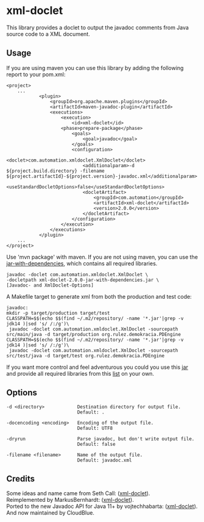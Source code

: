 xml-doclet
=================================

This library provides a doclet to output the javadoc comments from Java source code to a XML document.

Usage
-----

If you are using maven you can use this library by adding the following report to your pom.xml:

    <project>
    	...
    			<plugin>
    				<groupId>org.apache.maven.plugins</groupId>
    				<artifactId>maven-javadoc-plugin</artifactId>
    				<executions>
    					<execution>
    						<id>xml-doclet</id>
						<phase>prepare-package</phase>
    						<goals>
    							<goal>javadoc</goal>
    						</goals>
    						<configuration>
    							<doclet>com.automation.xmldoclet.XmlDoclet</doclet>
    							<additionalparam>-d ${project.build.directory} -filename ${project.artifactId}-${project.version}-javadoc.xml</additionalparam>
    							<useStandardDocletOptions>false</useStandardDocletOptions>
    							<docletArtifact>
    								<groupId>com.automation</groupId>
    								<artifactId>xml-doclet</artifactId>
    								<version>2.0.0</version>
    							</docletArtifact>
    						</configuration>
						</execution>
    				</executions>
    			</plugin>
    	...
    </project>
    
Use 'mvn package' with maven.
If you are not using maven, you can use the [jar-with-dependencies](), which contains all required libraries.

    javadoc -doclet com.automation.xmldoclet.XmlDoclet \
    -docletpath xml-doclet-2.0.0-jar-with-dependencies.jar \
    [Javadoc- and XmlDoclet-Options]

A Makefile target to generate xml from both the production and test code:


    javadoc:
	mkdir -p target/production target/test
	CLASSPATH=$$(echo $$(find ~/.m2/repository/ -name '*.jar'|grep -v jdk14 )|sed 's/ /:/g')\
     javadoc -doclet com.automation.xmldoclet.XmlDoclet -sourcepath src/main/java -d target/production org.rulez.demokracia.PDEngine
	CLASSPATH=$$(echo $$(find ~/.m2/repository/ -name '*.jar'|grep -v jdk14 )|sed 's/ /:/g')\
     javadoc -doclet com.automation.xmldoclet.XmlDoclet -sourcepath src/test/java -d target/test org.rulez.demokracia.PDEngine

If you want more control and feel adventurous you could you use this [jar]() and provide all required libraries from this [list](DEPENDENCIES.md) on your own.

Options
-------

    -d <directory>            Destination directory for output file.
                              Default: .
                              
    -docencoding <encoding>   Encoding of the output file.
                              Default: UTF8
                              
    -dryrun                   Parse javadoc, but don't write output file.
                              Default: false
                              
    -filename <filename>      Name of the output file.
                              Default: javadoc.xml


Credits
-------

Some ideas and name came from Seth Call: ([xml-doclet](http://code.google.com/p/xml-doclet)).  
Reimplemented by MarkusBernhardt: ([xml-doclet](https://github.com/MarkusBernhardt/xml-doclet)).  
Ported to the new Javadoc API for Java 11+ by vojtechhabarta: ([xml-doclet](https://github.com/vojtechhabarta/xml-doclet/tree/rewrite-using-new-javadoc-api)).  
And now maintained by CloudBlue.
